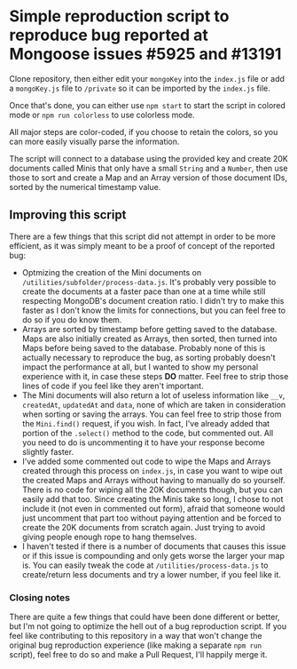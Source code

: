 # Simple reproduction script to reproduce bug reported at Mongoose issues #5925 and #13191

Clone repository, then either edit your `mongoKey` into the `index.js` file or add a `mongoKey.js` file to `/private` so it can be imported by the `index.js` file.

Once that's done, you can either use `npm start` to start the script in colored mode or `npm run colorless` to use colorless mode.

All major steps are color-coded, if you choose to retain the colors, so you can more easily visually parse the information.

The script will connect to a database using the provided key and create 20K documents called Minis that only have a small `String` and a `Number`, then use those to sort and create a Map and an Array version of those document IDs, sorted by the numerical timestamp value.

## Improving this script

There are a few things that this script did not attempt in order to be more efficient, as it was simply meant to be a proof of concept of the reported bug:

-   Optmizing the creation of the Mini documents on `/utilities/subfolder/process-data.js`. It's probably very possible to create the documents at a faster pace than one at a time while still respecting MongoDB's document creation ratio. I didn't try to make this faster as I don't know the limits for connections, but you can feel free to do so if you do know them.
-   Arrays are sorted by timestamp before getting saved to the database. Maps are also initially created as Arrays, then sorted, then turned into Maps before being saved to the database. Probably none of this is actually necessary to reproduce the bug, as sorting probably doesn't impact the performance at all, but I wanted to show my personal experience with it, in case these steps **DO** matter. Feel free to strip those lines of code if you feel like they aren't important.
-   The Mini documents will also return a lot of useless information like `__v`, `createdAt`, `updatedAt` and `data`, none of which are taken in consideration when sorting or saving the arrays. You can feel free to strip those from the `Mini.find()` request, if you wish. In fact, I've already added that portion of the `.select()` method to the code, but commented out. All you need to do is uncommenting it to have your response become slightly faster.
-   I've added some commented out code to wipe the Maps and Arrays created through this process on `index.js`, in case you want to wipe out the created Maps and Arrays without having to manually do so yourself. There is no code for wiping all the 20K documents though, but you can easily add that too. Since creating the Minis take so long, I chose to not include it (not even in commented out form), afraid that someone would just uncomment that part too without paying attention and be forced to create the 20K documents from scratch again. Just trying to avoid giving people enough rope to hang themselves.
-   I haven't tested if there is a number of documents that causes this issue or if this issue is compounding and only gets worse the larger your map is. You can easily tweak the code at `/utilities/process-data.js` to create/return less documents and try a lower number, if you feel like it.

### Closing notes

There are quite a few things that could have been done different or better, but I'm not going to optimize the hell out of a bug reproduction script. If you feel like contributing to this repository in a way that won't change the original bug reproduction experience (like making a separate `npm run` script), feel free to do so and make a Pull Request, I'll happily merge it.
